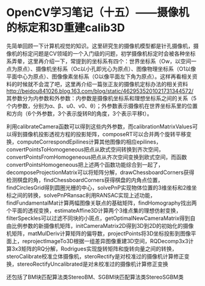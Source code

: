 # OpenCV学习笔记（十五）——摄像机的标定和3D重建calib3D

 

先简单回顾一下计算机视觉的知识。这里研究生的摄像机模型都是针孔摄像机，摄像机的标定问题是CV领域的一个入门级的问题，初学摄像机标定时会被各种坐标系弄晕，这里再介绍一下，常提到的坐标系有四个：世界坐标系（Ow，以空间一点为原点）、摄像机坐标系（Oc以小孔即光心为原点）、图像物理坐标系（O1以像平面中心为原点）、图像像素坐标系（O以像平面左下角为原点）。这样再看相关资料的时候就不会混了吧，这里再介绍一篇张正友的摄像机定标办法的相关资料<http://beidou841026.blog.163.com/blog/static/4629535201021731344572/>
 其参数分为内参数和外参数：内参数是摄像机坐标系和理想坐标系之间的关系（5个内参数，分别为α、β、u0、v0、θ）；外参数表示摄像机在世界坐标系里的位置和方向（6个外参数，3个表示旋转R的角度，3个表示平移t）。

利用calibrateCamera函数可以得到这些内外参数，而calibrationMatrixValues可以得到摄像机投影透视方程的投影矩阵，composeRT可以合并两个旋转平移变换，computeCorrespondEpilines计算其他图像的相应epilines，convertPointsToHomogeneous把点从欧式空间转换到齐次空间，convertPointsFromHomogeneous把点从齐次空间变换到欧式空间，而函数convertPointsHomogeneous把上述两个函数功能综合到一起了，decomposeProjectionMatrix可以将矩阵分解，drawChessboardCorners获得检测棋盘的角，findChessboardCorners获得棋盘的内角点位置，findCirclesGrid得到圆圈光栅的中心，solvePnP实现物体位置的3维坐标和2维坐标之间的转换，solvePnPRansac利用RANSAC实现上述功能，findFundamentalMat计算两幅图像关联点的基础矩阵，findHomography找出两个平面的透视变换，estimateAffine3D计算两个3维点集的理想仿射变换，filterSpeckles可以过滤不同块的小斑点，getOptimalNewCameraMatrix得到自由比例参数的新摄像机矩阵，initCameraMatrix2D得到3D到2D的初始化的摄像机矩阵，matMulDeriv计算矩阵的偏导数，projectPoints将3D坐标投影到图像平面上，reprojectImageTo3D根据一组差异图像重建3D空间，RQDecomp3x3计算3x3矩阵的RQ分解，Rodrigues实现旋转矩阵和旋转向量之间的转换，steroCalibrate校准立体摄像机，steroRectify是对校准过的摄像机计算修正变换，stereoRectifyUncalibrated是对未校准过的摄像机计算修正变换

还包括了BM块匹配算法类StereoBM、SGBM块匹配算法类StereoSGBM类
